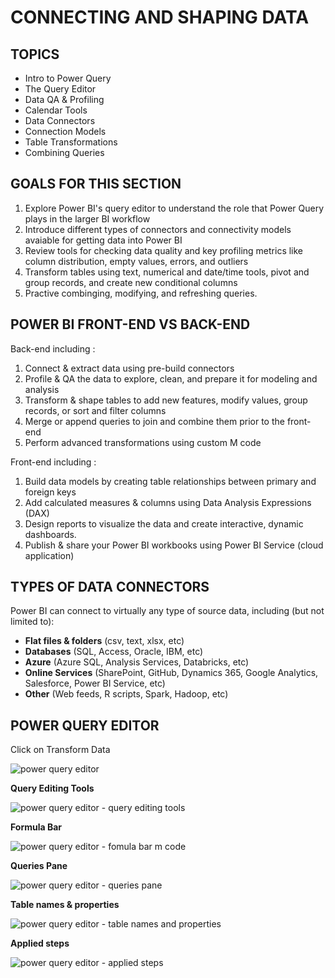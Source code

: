 # CONNECTING AND SHAPING DATA

## TOPICS

- Intro to Power Query
- The Query Editor
- Data QA & Profiling
- Calendar Tools
- Data Connectors
- Connection Models
- Table Transformations
- Combining Queries

## GOALS FOR THIS SECTION

1. Explore Power BI's query editor to understand the role that Power Query plays in the larger BI workflow
2. Introduce different types of connectors and connectivity models avaiable for getting data into Power BI
3. Review tools for checking data quality and key profiling metrics like column distribution, empty values, errors, and outliers
4. Transform tables using text, numerical and date/time tools, pivot and group records, and create new conditional columns
5. Practive combinging, modifying, and refreshing queries.


## POWER BI FRONT-END VS BACK-END

Back-end including :
1. Connect & extract data using pre-build connectors
2. Profile & QA the data to explore, clean, and prepare it for modeling and analysis
3. Transform & shape tables to add new features, modify values, group records, or sort and filter columns
4. Merge or append queries to join and combine them prior to the front-end
5. Perform advanced transformations using custom M code

Front-end including :
1. Build data models by creating table relationships between primary and foreign keys
2. Add calculated measures & columns using Data Analysis Expressions (DAX)
3. Design reports to visualize the data and create interactive, dynamic dashboards.
4. Publish & share your Power BI workbooks using Power BI Service (cloud application)

## TYPES OF DATA CONNECTORS

Power BI can connect to virtually any type of source data, including (but not limited to):
- **Flat files & folders** (csv, text, xlsx, etc)
- **Databases** (SQL, Access, Oracle, IBM, etc)
- **Azure** (Azure SQL, Analysis Services, Databricks, etc)
- **Online Services** (SharePoint, GitHub, Dynamics 365, Google Analytics, Salesforce, Power BI Service, etc)
- **Other** (Web feeds, R scripts, Spark, Hadoop, etc)

## POWER QUERY EDITOR

Click on Transform Data

![power query editor](https://github.com/anaswick/my_portfolio/assets/24541471/539b3de1-d5eb-4fed-9e59-1b07232bc551)

**Query Editing Tools**

![power query editor - query editing tools](https://github.com/anaswick/my_portfolio/assets/24541471/1e0f1784-a71d-4497-b4ab-c19003c5cce1)

**Formula Bar**

![power query editor - fomula bar m code](https://github.com/anaswick/my_portfolio/assets/24541471/e4b36b53-8128-4883-876b-aedf783901a0)

**Queries Pane**

![power query editor - queries pane](https://github.com/anaswick/my_portfolio/assets/24541471/50403cbc-0552-4ded-87c2-4837d62f32f0)

**Table names & properties**

![power query editor - table names and properties](https://github.com/anaswick/my_portfolio/assets/24541471/821fc6d7-6578-4432-89e1-2b707780cc99)

**Applied steps**

![power query editor - applied steps](https://github.com/anaswick/my_portfolio/assets/24541471/078f4227-cc7a-4034-87e5-42d3ace48f62)
